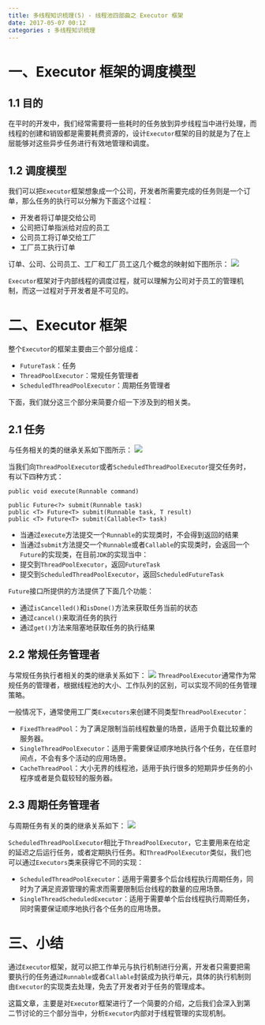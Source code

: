 ```yaml
---
title: 多线程知识梳理(5) - 线程池四部曲之 Executor 框架
date: 2017-05-07 00:12
categories : 多线程知识梳理
---
```

# 一、Executor 框架的调度模型
## 1.1 目的
在平时的开发中，我们经常需要将一些耗时的任务放到异步线程当中进行处理，而线程的创建和销毁都是需要耗费资源的，设计`Executor`框架的目的就是为了在上层能够对这些异步任务进行有效地管理和调度。

## 1.2 调度模型
我们可以把`Executor`框架想象成一个公司，开发者所需要完成的任务则是一个订单，那么任务的执行可以分解为下面这个过程：
- 开发者将订单提交给公司
- 公司把订单指派给对应的员工
- 公司员工将订单交给工厂
- 工厂员工执行订单

订单、公司、公司员工、工厂和工厂员工这几个概念的映射如下图所示：
![](http://upload-images.jianshu.io/upload_images/1949836-ec7a0386ae3d7e4a.png?imageMogr2/auto-orient/strip%7CimageView2/2/w/1240)

`Executor`框架对于内部线程的调度过程，就可以理解为公司对于员工的管理机制，而这一过程对于开发者是不可见的。

# 二、Executor 框架
整个`Executor`的框架主要由三个部分组成：
- `FutureTask`：任务
- `ThreadPoolExecutor`：常规任务管理者
- `ScheduledThreadPoolExecutor`：周期任务管理者

下面，我们就分这三个部分来简要介绍一下涉及到的相关类。
## 2.1 任务
与任务相关的类的继承关系如下图所示：
![](http://upload-images.jianshu.io/upload_images/1949836-0403d0ff079a2b6f.png?imageMogr2/auto-orient/strip%7CimageView2/2/w/1240)

当我们向`ThreadPoolExecutor`或者`ScheduledThreadPoolExecutor`提交任务时，有以下四种方式：
```
public void execute(Runnable command)

public Future<?> submit(Runnable task)
public <T> Future<T> submit(Runnable task, T result)
public <T> Future<T> submit(Callable<T> task)
```
- 当通过`execute`方法提交一个`Runnable`的实现类时，不会得到返回的结果
- 当通过`submit`方法提交一个`Runnable`或者`Callable`的实现类时，会返回一个`Future`的实现类，在目前`JDK`的实现当中：
 - 提交到`ThreadPoolExecutor`，返回`FutureTask`
 - 提交到`ScheduledThreadPoolExecutor`，返回`ScheduledFutureTask`

`Future`接口所提供的方法提供了下面几个功能：
- 通过`isCancelled()`和`isDone()`方法来获取任务当前的状态
- 通过`cancel()`来取消任务的执行
- 通过`get()`方法来阻塞地获取任务的执行结果

## 2.2 常规任务管理者
与常规任务执行者相关的类的继承关系如下：
![](http://upload-images.jianshu.io/upload_images/1949836-71c5ca83e454065f.png?imageMogr2/auto-orient/strip%7CimageView2/2/w/1240)
`ThreadPoolExecutor`通常作为常规任务的管理者，根据线程池的大小、工作队列的区别，可以实现不同的任务管理策略。

一般情况下，通常使用工厂类`Executors`来创建不同类型`ThreadPoolExecutor`：
- `FixedThreadPool`：为了满足限制当前线程数量的场景，适用于负载比较重的服务器。
- `SingleThreadPoolExecutor`：适用于需要保证顺序地执行各个任务，在任意时间点，不会有多个活动的应用场景。
- `CacheThreadPool`：大小无界的线程池，适用于执行很多的短期异步任务的小程序或者是负载较轻的服务器。

## 2.3 周期任务管理者
与周期任务有关的类的继承关系如下：
![](http://upload-images.jianshu.io/upload_images/1949836-3b90781390463d8e.png?imageMogr2/auto-orient/strip%7CimageView2/2/w/1240)

`ScheduledThreadPoolExecutor`相比于`ThreadPoolExecutor`，它主要用来在给定的延迟之后运行任务，或者定期执行任务。和`ThreadPoolExecutor`类似，我们也可以通过`Executors`类来获得它不同的实现：
- `ScheduledThreadPoolExecutor`：适用于需要多个后台线程执行周期任务，同时为了满足资源管理的需求而需要限制后台线程的数量的应用场景。
- `SingleThreadScheduledExecutor`：适用于需要单个后台线程执行周期任务，同时需要保证顺序地执行各个任务的应用场景。

# 三、小结
通过`Executor`框架，就可以把工作单元与执行机制进行分离，开发者只需要把需要执行的任务通过`Runnable`或者`Callable`封装成为执行单元，具体的执行机制则由`Executor`的实现类去处理，免去了开发者对于任务的管理成本。

这篇文章，主要是对`Executor`框架进行了一个简要的介绍，之后我们会深入到第二节讨论的三个部分当中，分析`Executor`内部对于线程管理的实现机制。
